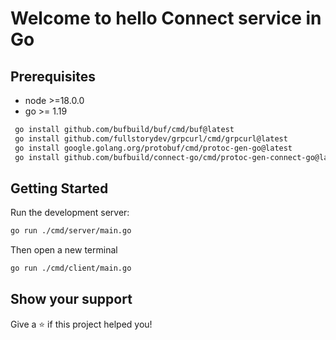 # Welcome to hello Connect service in Go

## Prerequisites

- node >=18.0.0
- go >= 1.19

```sh
 go install github.com/bufbuild/buf/cmd/buf@latest
 go install github.com/fullstorydev/grpcurl/cmd/grpcurl@latest
 go install google.golang.org/protobuf/cmd/protoc-gen-go@latest
 go install github.com/bufbuild/connect-go/cmd/protoc-gen-connect-go@latest
```

## Getting Started

Run the development server:

```sh
go run ./cmd/server/main.go
```

Then open a new terminal

```sh
go run ./cmd/client/main.go
```


## Show your support

Give a ⭐️ if this project helped you!

